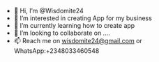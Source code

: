 - 👋 Hi, I’m @Wisdomite24
- 👀 I’m interested in creating App for my business
- 🌱 I’m currently learning how to create app
- 💞️ I’m looking to collaborate on ....
- 📫 Reach me on wisdomite24@gmail.com or WhatsApp:+2348033460548

<!---
Wisdomite24/Wisdomite24 is a ✨ special ✨ repository because its `README.md` (this file) appears on your GitHub profile.
You can click the Preview link to take a look at your changes.
--->
